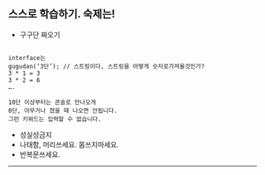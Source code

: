 ## 스스로 학습하기. 숙제는!

- 구구단 짜오기

```

interface는
gugudan(‘3단’); // 스트링이다, 스트링을 어떻게 숫자로가져올것인가?
3 * 1 = 3
3 * 2 = 6
….

10단 이상부터는 콘솔로 안나오게
0단, 아무거나 쳤을 때 나오면 안됩니다.
그런 키워드는 입력할 수 없습니다.

```

- 성실성금지
- 나태함, 머리쓰세요. 몸쓰지마세요.
- 반복문쓰세요.

---

